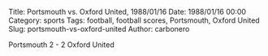 Title: Portsmouth vs. Oxford United, 1988/01/16
Date: 1988/01/16 00:00
Category: sports
Tags: football, football scores, Portsmouth, Oxford United
Slug: portsmouth-vs-oxford-united
Author: carbonero


Portsmouth 2 - 2 Oxford United
